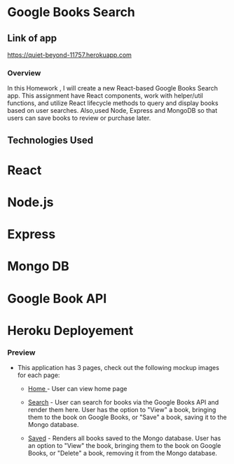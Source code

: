 # Google Books Search
## Link of app 
https://quiet-beyond-11757.herokuapp.com
### Overview

In this Homework , I will  create a new React-based Google Books Search app. This assignment have  React components, work with helper/util functions, and utilize React lifecycle methods to query and display books based on user searches. Also,used Node, Express and MongoDB so that users can save books to review or purchase later.

## Technologies Used 
# React
# Node.js
# Express 
# Mongo DB
# Google Book API 
# Heroku Deployement



### Preview

* This application has 3 pages, check out the following mockup images for each page:
  
  * [Home ](/client/Images/Home.png) - User can view home page 


  

  * [Search](/client/Images/Search.png) - User can search for books via the Google Books API and render them here. User has the option to "View" a book, bringing them to the book on Google Books, or "Save" a book, saving it to the Mongo database.





  * [Saved](/client/Images/Saved.png) - Renders all books saved to the Mongo database. User has an option to "View" the book, bringing them to the book on Google Books, or "Delete" a book, removing it from the Mongo database.



